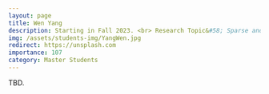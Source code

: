 ```yaml
---
layout: page
title: Wen Yang
description: Starting in Fall 2023. <br> Research Topic&#58; Sparse and Imperceptible Adversarial Attack.
img: /assets/students-img/YangWen.jpg
redirect: https://unsplash.com
importance: 107
category: Master Students
---
```


TBD.
